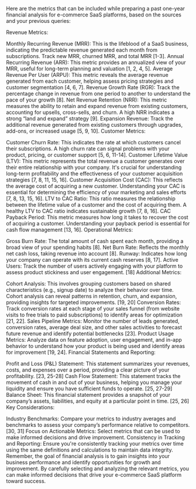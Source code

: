 Here are the metrics that can be included while preparing a past one-year financial analysis for e-commerce SaaS platforms, based on the sources and your previous queries:

Revenue Metrics:

Monthly Recurring Revenue (MRR): This is the lifeblood of a SaaS business, indicating the predictable revenue generated each month from subscriptions. Track new MRR, churned MRR, and total MRR [1-3].
Annual Recurring Revenue (ARR): This metric provides an annualized view of your MRR, useful for long-term planning and valuation [1, 2, 4, 5].
Average Revenue Per User (ARPU): This metric reveals the average revenue generated from each customer, helping assess pricing strategies and customer segmentation [4, 6, 7].
Revenue Growth Rate (RGR): Track the percentage change in revenue from one period to another to understand the pace of your growth [8].
Net Revenue Retention (NRR): This metric measures the ability to retain and expand revenue from existing customers, accounting for upsells, cross-sells, and churn. A high NRR indicates a strong “land and expand” strategy [9].
Expansion Revenue: Track the additional revenue generated from existing customers through upgrades, add-ons, or increased usage [5, 9, 10].
Customer Metrics:

Customer Churn Rate: This indicates the rate at which customers cancel their subscriptions. A high churn rate can signal problems with your product, pricing, or customer support [5, 6, 11-14].
Customer Lifetime Value (LTV): This metric represents the total revenue a customer generates over their entire relationship with your company. It's crucial for understanding long-term profitability and the effectiveness of your customer acquisition strategies [7, 8, 11, 15, 16].
Customer Acquisition Cost (CAC): This reflects the average cost of acquiring a new customer. Understanding your CAC is essential for determining the efficiency of your marketing and sales efforts [7, 8, 13, 15, 16].
LTV to CAC Ratio: This ratio measures the relationship between the lifetime value of a customer and the cost of acquiring them. A healthy LTV to CAC ratio indicates sustainable growth [7, 8, 16].
CAC Payback Period: This metric measures how long it takes to recover the cost of acquiring a customer. Understanding your payback period is essential for cash flow management [13, 16].
Operational Metrics:

Gross Burn Rate: The total amount of cash spent each month, providing a broad view of your spending habits [8].
Net Burn Rate: Reflects the monthly net cash loss, taking revenue into account [8].
Runway: Indicates how long your company can operate with its current cash reserves [8, 17].
Active Users: Track the number of users actively engaging with your platform to assess product stickiness and user engagement. [18]
Additional Metrics:

Cohort Analysis: This involves grouping customers based on shared characteristics (e.g., signup date) to analyze their behavior over time. Cohort analysis can reveal patterns in retention, churn, and expansion, providing insights for targeted improvements. [19, 20]
Conversion Rates: Track conversion rates at each stage of your sales funnel (from website visits to free trials to paid subscriptions) to identify areas for optimization [21, 22].
Sales Pipeline Metrics: Monitor the number of leads generated, conversion rates, average deal size, and other sales activities to forecast future revenue and identify potential bottlenecks [23].
Product Usage Metrics: Analyze data on feature adoption, user engagement, and in-app behavior to understand how your product is being used and identify areas for improvement [19, 24].
Financial Statements and Reporting:

Profit and Loss (P&L) Statement: This statement summarizes your revenues, costs, and expenses over a period, providing a clear picture of your profitability. [23, 25-28]
Cash Flow Statement: This statement tracks the movement of cash in and out of your business, helping you manage your liquidity and ensure you have sufficient funds to operate. [25, 27-29]
Balance Sheet: This financial statement provides a snapshot of your company’s assets, liabilities, and equity at a particular point in time. [25, 26]
Key Considerations:

Industry Benchmarks: Compare your metrics to industry averages and benchmarks to assess your company’s performance relative to competitors. [30, 31]
Focus on Actionable Metrics: Select metrics that can be used to make informed decisions and drive improvement.
Consistency in Tracking and Reporting: Ensure you're consistently tracking your metrics over time using the same definitions and calculations to maintain data integrity.
Remember, the goal of financial analysis is to gain insights into your business performance and identify opportunities for growth and improvement. By carefully selecting and analyzing the relevant metrics, you can make informed decisions that drive your e-commerce SaaS platform toward success.